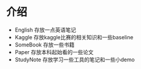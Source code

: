 # 介绍

- English  存放一点英语笔记
- Kaggle    存放kaggle比赛的相关知识和一些baseline
- SomeBook  存放一些书籍
- Paper  存放本科起始看的一些论文
- StudyNote  存放学习一些工具的笔记和一些小demo